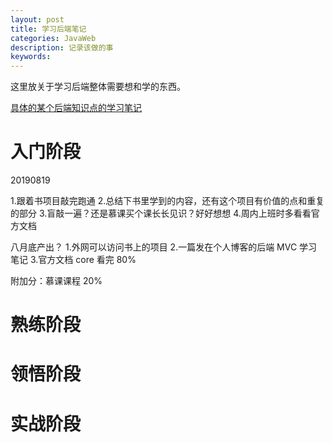```yaml
---
layout: post
title: 学习后端笔记
categories: JavaWeb
description: 记录该做的事
keywords: 
---
```


这里放关于学习后端整体需要想和学的东西。

[具体的某个后端知识点的学习笔记](https://shixinzhang.top/categories/#JavaWeb)

# 入门阶段

20190819

1.跟着书项目敲完跑通
2.总结下书里学到的内容，还有这个项目有价值的点和重复的部分
3.盲敲一遍？还是慕课买个课长长见识？好好想想
4.周内上班时多看看官方文档

八月底产出？
1.外网可以访问书上的项目
2.一篇发在个人博客的后端 MVC 学习笔记
3.官方文档 core 看完 80%

附加分：慕课课程 20%

# 熟练阶段

# 领悟阶段

# 实战阶段